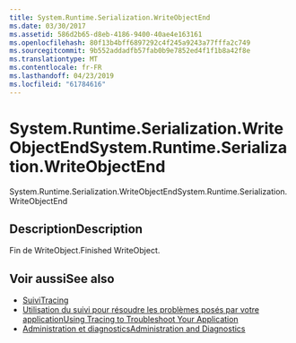 ```yaml
---
title: System.Runtime.Serialization.WriteObjectEnd
ms.date: 03/30/2017
ms.assetid: 586d2b65-d8eb-4186-9400-40ae4e163161
ms.openlocfilehash: 80f13b4bff6897292c4f245a9243a77fffa2c749
ms.sourcegitcommit: 9b552addadfb57fab0b9e7852ed4f1f1b8a42f8e
ms.translationtype: MT
ms.contentlocale: fr-FR
ms.lasthandoff: 04/23/2019
ms.locfileid: "61784616"
---
```

# <a name="systemruntimeserializationwriteobjectend"></a><span data-ttu-id="de4ff-102">System.Runtime.Serialization.WriteObjectEnd</span><span class="sxs-lookup"><span data-stu-id="de4ff-102">System.Runtime.Serialization.WriteObjectEnd</span></span>
<span data-ttu-id="de4ff-103">System.Runtime.Serialization.WriteObjectEnd</span><span class="sxs-lookup"><span data-stu-id="de4ff-103">System.Runtime.Serialization.WriteObjectEnd</span></span>  
  
## <a name="description"></a><span data-ttu-id="de4ff-104">Description</span><span class="sxs-lookup"><span data-stu-id="de4ff-104">Description</span></span>  
 <span data-ttu-id="de4ff-105">Fin de WriteObject.</span><span class="sxs-lookup"><span data-stu-id="de4ff-105">Finished WriteObject.</span></span>  
  
## <a name="see-also"></a><span data-ttu-id="de4ff-106">Voir aussi</span><span class="sxs-lookup"><span data-stu-id="de4ff-106">See also</span></span>

- [<span data-ttu-id="de4ff-107">Suivi</span><span class="sxs-lookup"><span data-stu-id="de4ff-107">Tracing</span></span>](../../../../../docs/framework/wcf/diagnostics/tracing/index.md)
- [<span data-ttu-id="de4ff-108">Utilisation du suivi pour résoudre les problèmes posés par votre application</span><span class="sxs-lookup"><span data-stu-id="de4ff-108">Using Tracing to Troubleshoot Your Application</span></span>](../../../../../docs/framework/wcf/diagnostics/tracing/using-tracing-to-troubleshoot-your-application.md)
- [<span data-ttu-id="de4ff-109">Administration et diagnostics</span><span class="sxs-lookup"><span data-stu-id="de4ff-109">Administration and Diagnostics</span></span>](../../../../../docs/framework/wcf/diagnostics/index.md)
